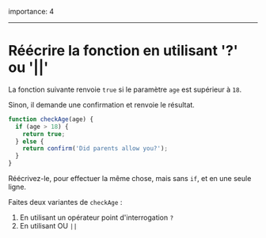 importance: 4

---

# Réécrire la fonction en utilisant '?' ou '||'

La fonction suivante renvoie `true` si le paramètre `age` est supérieur à `18`.

Sinon, il demande une confirmation et renvoie le résultat.

```js
function checkAge(age) {
  if (age > 18) {
    return true;
  } else {
    return confirm('Did parents allow you?');
  }
}
```

Réécrivez-le, pour effectuer la même chose, mais sans `if`, et en une seule ligne.

Faites deux variantes de `checkAge` :

1. En utilisant un opérateur point d'interrogation `?`
2. En utilisant OU `||`
